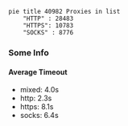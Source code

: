 
```mermaid
pie title 40982 Proxies in list
    "HTTP" : 28483
    "HTTPS": 10783
    "SOCKS" : 8776
```

### Some Info
#### Average Timeout

- mixed: 4.0s
- http: 2.3s
- https: 8.1s
- socks: 6.4s